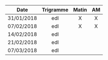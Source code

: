 |Date | Trigramme | Matin  | AM  |
|-----|:---------:|:------:|:---:|
| 31/01/2018 | edl |   X   |  X  |
| 07/02/2018 | edl |   X   |  X  |
| 14/02/2018 | edl |       |     |
| 21/02/2018 | edl |       |     |
| 07/03/2018 | edl |       |     ||
